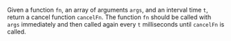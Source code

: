 Given a function `fn`, an array of arguments `args`, and an interval time `t`, return a cancel function `cancelFn`. The function `fn` should be called with `args` immediately and then called again every `t` milliseconds until `cancelFn` is called.